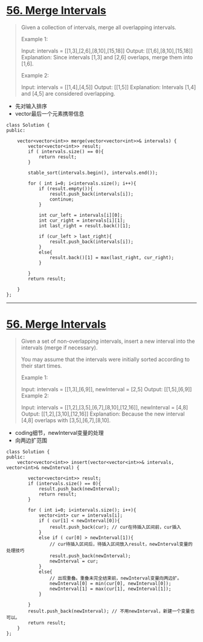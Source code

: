 # [56. Merge Intervals](https://leetcode.com/problems/merge-intervals/)

>Given a collection of intervals, merge all overlapping intervals.
>
>Example 1:
>
>Input: intervals = [[1,3],[2,6],[8,10],[15,18]]
>Output: [[1,6],[8,10],[15,18]]
>Explanation: Since intervals [1,3] and [2,6] overlaps, merge them into [1,6].
>
>Example 2:
>
>Input: intervals = [[1,4],[4,5]]
>Output: [[1,5]]
>Explanation: Intervals [1,4] and [4,5] are considered overlapping.

- 先对输入排序
- vector最后一个元素携带信息

```
class Solution {
public:
    
    vector<vector<int>> merge(vector<vector<int>>& intervals) {
        vector<vector<int>> result;
        if ( intervals.size() == 0){
            return result;
        }
        
        stable_sort(intervals.begin(), intervals.end());
        
        for ( int i=0; i<intervals.size(); i++){
            if (result.empty()){
                result.push_back(intervals[i]);
                continue;
            }
            
            int cur_left = intervals[i][0];
            int cur_right = intervals[i][1];
            int last_right = result.back()[1];
            
            if (cur_left > last_right){
                result.push_back(intervals[i]);
            }
            else{
                result.back()[1] = max(last_right, cur_right);
            }
            
        }
        return result;
        
    }
};
```
---
# [56. Merge Intervals](https://leetcode.com/problems/insert-interval/)

> Given a set of non-overlapping intervals, insert a new interval into the intervals (merge if necessary).
>
> You may assume that the intervals were initially sorted according to their start times.
>
> Example 1:
>
> Input: intervals = [[1,3],[6,9]], newInterval = [2,5]
> Output: [[1,5],[6,9]]
> Example 2:
> 
> Input: intervals = [[1,2],[3,5],[6,7],[8,10],[12,16]], newInterval = [4,8]
> Output: [[1,2],[3,10],[12,16]]
> Explanation: Because the new interval [4,8] overlaps with [3,5],[6,7],[8,10].

- coding细节，newInterval变量的处理
- 向两边扩范围

```
class Solution {
public:
    vector<vector<int>> insert(vector<vector<int>>& intervals, vector<int>& newInterval) {
        
        vector<vector<int>> result;
        if (intervals.size() == 0){
            result.push_back(newInterval);
            return result;
        }
        
        for ( int i=0; i<intervals.size(); i++){
            vector<int> cur = intervals[i];
            if ( cur[1] < newInterval[0]){
                result.push_back(cur); // cur在待插入区间前，cur插入
            }
            else if ( cur[0] > newInterval[1]){
                // cur待插入区间后，待插入区间放入result，newInterval变量的处理技巧
                result.push_back(newInterval);
                newInterval = cur;
            }
            else{
                // 出现重叠。重叠未完全结束前，newInterval变量向两边扩。
                newInterval[0] = min(cur[0], newInterval[0]);
                newInterval[1] = max(cur[1], newInterval[1]);
            }
            
        }
        result.push_back(newInterval); // 不用newInterval，新建一个变量也可以。
        return result;
    }
};
```


